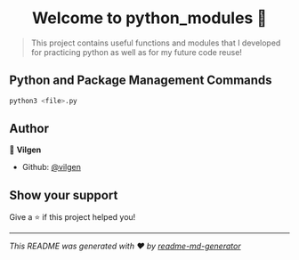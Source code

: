 <h1 align="center">Welcome to python_modules 👋</h1>
<p>
</p>

> This project contains useful functions and modules that I developed for practicing python as well as for my future code reuse!

## Python and Package Management Commands

```sh
python3 <file>.py
```

## Author

👤 **Vilgen**

* Github: [@vilgen](https://github.com/vilgen)

## Show your support

Give a ⭐️ if this project helped you!

***
_This README was generated with ❤️ by [readme-md-generator](https://github.com/kefranabg/readme-md-generator)_